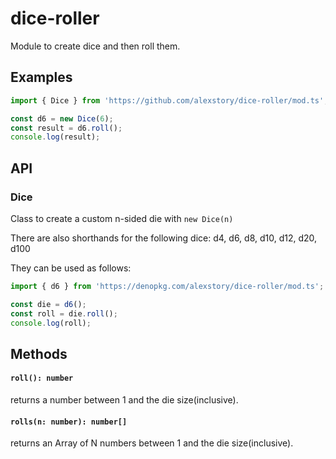 # dice-roller

Module to create dice and then roll them.

## Examples

```ts
import { Dice } from 'https://github.com/alexstory/dice-roller/mod.ts';

const d6 = new Dice(6);
const result = d6.roll();
console.log(result);

```

## API

### Dice

Class to create a custom n-sided die with `new Dice(n)`

There are also shorthands for the following dice: d4, d6, d8, d10, d12, d20, d100

They can be used as follows:
```ts
import { d6 } from 'https://denopkg.com/alexstory/dice-roller/mod.ts';

const die = d6();
const roll = die.roll();
console.log(roll);
```

## Methods

#### `roll(): number`
returns a number between 1 and the die size(inclusive).

#### `rolls(n: number): number[]`
returns an Array of N numbers between 1 and the die size(inclusive).

